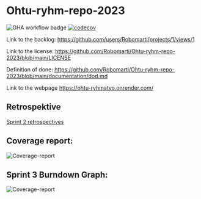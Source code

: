 # Ohtu-ryhm-repo-2023

![GHA workflow badge](https://github.com/Robomarti/Ohtu-ryhm-repo-2023/workflows/CI/badge.svg)
[![codecov](https://codecov.io/gh/Robomarti/Ohtu-ryhm-repo-2023/graph/badge.svg?token=29YL0OJ6TZ)](https://codecov.io/gh/Robomarti/Ohtu-ryhm-repo-2023)

Link to the backlog: https://github.com/users/Robomarti/projects/1/views/1


Link to the license: https://github.com/Robomarti/Ohtu-ryhm-repo-2023/blob/main/LICENSE


Definition of done: https://github.com/Robomarti/Ohtu-ryhm-repo-2023/blob/main/documentation/dod.md


Link to the webpage https://ohtu-ryhmatyo.onrender.com/

## Retrospektive
[Sprint 2 retrospectives](https://github.com/Robomarti/Ohtu-ryhm-repo-2023/blob/main/documentation/retro.md)

## Coverage report:
![Coverage-report](https://github.com/Robomarti/Ohtu-ryhm-repo-2023/blob/main/documentation/coverage.png)

## Sprint 3 Burndown Graph:
![Coverage-report](https://github.com/Robomarti/Ohtu-ryhm-repo-2023/blob/main/documentation/burndown_graph.png)

